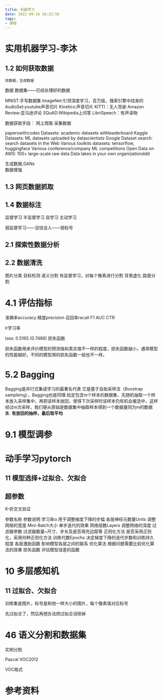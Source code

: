 ```yaml
---
title: 机器学习
date: 2022-09-16 16:23:50
tags:
- 课程
---
```


# 实用机器学习-李沐
## 1.2 如何获取数据
    找数据，生成数据

数据
数据集——已经处理好的数据

MNIST:手写数据集
ImageNet:引领深度学习，百万级，搜索引擎中找来的
AudioSet:youtube声音切片
Kinetics:声音切片
KITTI：无人驾驶
Amazon Review:亚马逊评论
SQuAD:Wikipedia上问答
LibriSpeech：有声读物


数据获取手段：
网上爬取
采集数据


paperswithcodes Datasets: academic datasets withleaderboard
Kaggle Datasets: ML datasets uploaded by datascientists
Google Dataset search: search datasets in the Web
Various toolkits datasets: tensorflow, huggingface
Various conference/company ML competitions
Open Data on AWS: 100+ large-scale raw data
Data lakes in your own organizationddd




生成数据,GANs  
数据增强

## 1.3 网页数据抓取

## 1.4 数据标注

监督学习
半监督学习
自学习
主动学习

弱监督学习——没钱没人——弱标号




## 2.1 探索性数据分析
## 2.2 数据清洗

图片分类
目标检测
语义分割
    有监督学习，对每个像素进行分割
    背景虚化
    路面分割




# 4.1 评估指标
准确率accuracy
精度precision
召回率recall
F1
AUC
CTR

lr学习率

loss: 0.5165 (0.7486)
损失函数

损失函数用来评价模型的预测值和真实值不一样的程度，损失函数越小，通常模型的性能越好。不同的模型用的损失函数一般也不一样。


# 5.2 Bagging
Bagging是并行式集成学习的最著名代表
它是基于自助采样法（Boostrap sampleing），Bagging也是同理.给定包含m个样本的数据集，先随机抽取一个样本放入采样集中，再把该样本放回，使得下次采样时该样本仍有机会被选中，这样经过m次采样，我们便从原始是数据集中抽取样本得到一个数据量同为m的数据集.
**有放回的抽样，最后取平均**

# 9.1 模型调参



# 动手学习pytorch
## 11 模型选择+过拟合、欠拟合
## 超参数
K-折交叉验证


参数名称 参数说明
学习率α 用于调整梯度下降的步幅
各层神经元数量Units 调整网络的宽度
Mini-Batch大小 单步迭代的效果
网络层数Layers 调整网络的深度
过滤器参数 过滤器数量~尺寸、步长及是否填充边距等
正则化方法 是否采用正则化，采用何种正则化方法
训练代数Epochs 决定梯度下降的迭代步数和训练持久程度
各层激励函数 影响模型各层之间的联系
优化算法 根据问题需要比较优化算法的效果
损失函数 评估模型误差的函数


# 10 多层感知机
## 11 过拟合、欠拟合
训练集是图片，标号是和他一样大小的图片，每个像素值对应标号

先过拟合了，然后再想办法把过拟合消除掉



# 46 语义分割和数据集
实例分割

Pascal VOC2012



VOC格式





# 参考资料
